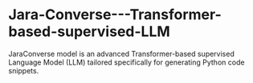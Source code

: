 # Jara-Converse---Transformer-based-supervised-LLM
JaraConverse model is an advanced Transformer-based supervised Language Model (LLM) tailored specifically for generating Python code snippets.
